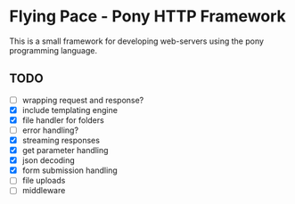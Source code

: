 # Flying Pace - Pony HTTP Framework

This is a small framework for developing web-servers using the pony programming language.

## TODO

- [ ] wrapping request and response?
- [x] include templating engine
- [x] file handler for folders
- [ ] error handling?
- [x] streaming responses
- [x] get parameter handling
- [x] json decoding
- [x] form submission handling
- [ ] file uploads
- [ ] middleware
